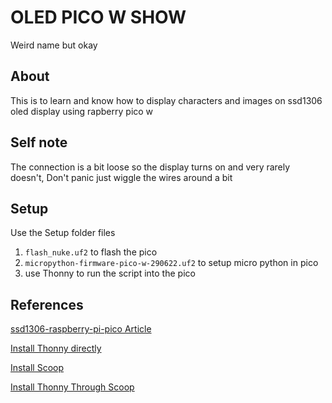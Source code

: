 # OLED PICO W SHOW

Weird name but okay

## About

This is to learn and know how to display characters and images on ssd1306 oled display using rapberry pico w

## Self note

The connection is a bit loose so the display turns on and very rarely doesn't, Don't panic just wiggle the wires around a bit

## Setup

Use the Setup folder files

1.  `flash_nuke.uf2` to flash the pico
2.  `micropython-firmware-pico-w-290622.uf2` to setup micro python in pico
3.  use Thonny to run the script into the pico

## References

[ssd1306-raspberry-pi-pico Article](https://techatronic.com/ssd1306-raspberry-pi-pico/)

[Install Thonny directly](https://thonny.org/)

[Install Scoop](https://scoop.sh/)

[Install Thonny Through Scoop](https://scoop.sh/#/apps?q=thonny)

